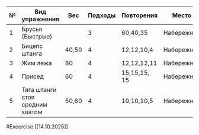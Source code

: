 
| №   | Вид упражнения                  | Вес   | Подходы | Повторения   | Место      |
| --- | ------------------------------- | ----- | ------- | ------------ | ---------- |
| 1   | Брусья (Быстрые)                |       | 3       | 60,40,35     | Набережная |
| 2   | Бицепс штанга                   | 40,50 | 4       | 12,12,10,4   | Набережная |
| 3   | Жим лежа                        | 80    | 4       | 12,12,12,11  | Набережная |
| 4   | Присед                          | 60    | 4       | 15,15,15, 15 | Набережная |
| 5   | Тяга штанги стоя средним хватом | 50,60 | 4       | 10,10,10,5   | Набережная |

#Excercise
[[14.10.2025]]